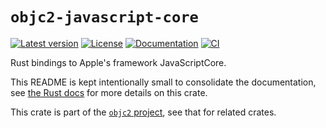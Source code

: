 # `objc2-javascript-core`

[![Latest version](https://badgen.net/crates/v/objc2-javascript-core)](https://crates.io/crates/objc2-javascript-core)
[![License](https://badgen.net/badge/license/Zlib%20OR%20Apache-2.0%20OR%20MIT/blue)](../../LICENSE.md)
[![Documentation](https://docs.rs/objc2-javascript-core/badge.svg)](https://docs.rs/objc2-javascript-core/)
[![CI](https://github.com/madsmtm/objc2/actions/workflows/ci.yml/badge.svg)](https://github.com/madsmtm/objc2/actions/workflows/ci.yml)

Rust bindings to Apple's framework JavaScriptCore.

This README is kept intentionally small to consolidate the documentation, see
[the Rust docs](https://docs.rs/objc2-javascript-core/) for more details on this crate.

This crate is part of the [`objc2` project](https://github.com/madsmtm/objc2),
see that for related crates.
